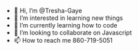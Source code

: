 - 👋 Hi, I’m @Tresha-Gaye
- 👀 I’m interested in learning new things
- 🌱 I’m currently learning how to code
- 💞️ I’m looking to collaborate on Javascript
- 📫 How to reach me 860-719-5051

<!---
Tresha-Gaye/Tresha-Gaye is a ✨ special ✨ repository because its `README.md` (this file) appears on your GitHub profile.
You can click the Preview link to take a look at your changes.
--->
